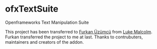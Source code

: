 # ofxTextSuite

Openframeworks Text Manipulation Suite


This project has been transferred to [Furkan Üzümcü](https://github.com/Furkanzmc) from [Luke Malcolm](https://github.com/lukemalcolm). Furkan transferred the project to me at last. Thanks to contrubuters, maintainers and creators of the addon.


